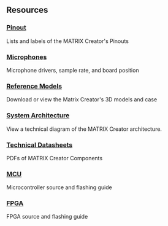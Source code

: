 ## Resources

<h3><a href="../pinout">Pinout</a></h3>
Lists and labels of the MATRIX Creator's Pinouts

<h3 style="padding-top: 0"><a href="../microphone">Microphones</a></h3>
Microphone drivers, sample rate, and board position

<h3 style="padding-top: 0"><a href="../reference-models">Reference Models</a></h3>
Download or view the Matrix Creator's 3D models and case

<h3 style="padding-top: 0"><a href="../system-architecture">System Architecture</a></h3>
View a technical diagram of the MATRIX Creator architecture.

<h3 style="padding-top: 0"><a href="../technical-datasheets">Technical Datasheets</a></h3>
PDFs of MATRIX Creator Components

<h3 style="padding-top: 0"><a href="../mcu">MCU</a></h3>
Microcontroller source and flashing guide

<h3 style="padding-top: 0"><a href="../fpga">FPGA</a></h3>
FPGA source and flashing guide